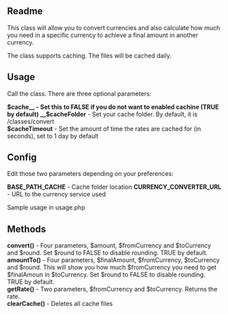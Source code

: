 ## Readme

This class will allow you to convert currencies and also calculate how much you need in a specific currency to achieve a final amount in another currency.  
  
The class supports caching. The files will be cached daily.

## Usage

Call the class. There are three optional parameters:  
  
__$cache__ - Set this to FALSE if you do not want to enabled cachine (TRUE by default)  
__$cacheFolder__ - Set your cache folder. By default, it is /classes/convert  
__$cacheTimeout__ - Set the amount of time the rates are cached for (in seconds), set to 1 day by default  

## Config

Edit those two parameters depending on your preferences:  
  
__BASE_PATH_CACHE__ - Cache folder location 
__CURRENCY_CONVERTER_URL__ - URL to the currency service used  

Sample usage in usage.php
  
## Methods

__convert()__ - Four parameters, $amount, $fromCurrency and $toCurrency and $round. Set $round to FALSE to disable rounding. TRUE by default.  
__amountTo()__ - Four parameters, $finalAmount, $fromCurrency, $toCurrency and $round. This will show you how much $fromCurrency you need to get $finalAmoun in $toCurrency. Set $round to FALSE to disable rounding. TRUE by default.    
__getRate()__ - Two parameters, $fromCurrency and $toCurrency. Returns the rate.  
__clearCache()__ - Deletes all cache files  


